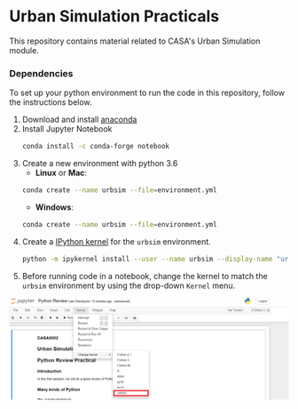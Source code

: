 # Urban Simulation Practicals

This repository contains material related to CASA's Urban Simulation module. 

### Dependencies 

To set up your python environment to run the code in this repository, follow the instructions below.

1. Download and install [anaconda](https://www.anaconda.com/)
2. Install Jupyter Notebook
    ```bash
    conda install -c conda-forge notebook
    ```
3. Create a new environment with python 3.6
    - __Linux__ or __Mac__: 
    ```bash
    conda create --name urbsim --file=environment.yml
    ```
    - __Windows__: 
    ```bash
    conda create --name urbsim --file=environment.yml
    ```
4. Create a [IPython kernel](http://ipython.readthedocs.io/en/stable/install/kernel_install.html) for the `urbsim` environment.  
    ```bash
    python -m ipykernel install --user --name urbsim --display-name "urbsim"
    ```
5. Before running code in a notebook, change the kernel to match the `urbsim` environment by using the drop-down `Kernel` menu. 

![Kernel](kernel.png)

